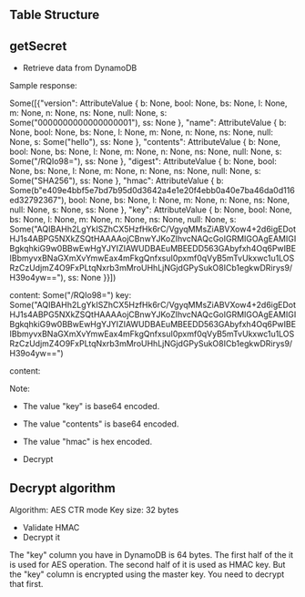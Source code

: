 ## Table Structure

## getSecret

* Retrieve data from DynamoDB

Sample response:

Some([{"version": AttributeValue { b: None, bool: None, bs: None, l: None, m: None, n: None, ns: None, null: None, s: Some("0000000000000000001"), ss: None }, "name": AttributeValue { b: None, bool: None, bs: None, l: None, m: None, n: None, ns: None, null: None, s: Some("hello"), ss: None }, "contents": AttributeValue { b: None, bool: None, bs: None, l: None, m: None, n: None, ns: None, null: None, s: Some("/RQIo98="), ss: None }, "digest": AttributeValue { b: None, bool: None, bs: None, l: None, m: None, n: None, ns: None, null: None, s: Some("SHA256"), ss: None }, "hmac": AttributeValue { b: Some(b"e409e4bbf5e7bd7b95d0d3642a4e1e20f4ebb0a40e7ba46da0d116ed32792367"), bool: None, bs: None, l: None, m: None, n: None, ns: None, null: None, s: None, ss: None }, "key": AttributeValue { b: None, bool: None, bs: None, l: None, m: None, n: None, ns: None, null: None, s: Some("AQIBAHh2LgYkISZhCX5HzfHk6rC/VgyqMMsZiABVXow4+2d6igEDotHJ1s4ABPG5NXkZSQtHAAAAojCBnwYJKoZIhvcNAQcGoIGRMIGOAgEAMIGIBgkqhkiG9w0BBwEwHgYJYIZIAWUDBAEuMBEEDD563GAbyfxh4Oq6PwIBEIBbmyvxBNaGXmXvYmwEax4mFkgQnfxsuI0pxmf0qVyB5mTvUkxwc1u1LOSRzCzUdjmZ4O9FxPLtqNxrb3mMroUHhLjNGjdGPySukO8ICb1egkwDRirys9/H39o4yw=="), ss: None }}])

content: Some("/RQIo98=")
key: Some("AQIBAHh2LgYkISZhCX5HzfHk6rC/VgyqMMsZiABVXow4+2d6igEDotHJ1s4ABPG5NXkZSQtHAAAAojCBnwYJKoZIhvcNAQcGoIGRMIGOAgEAMIGIBgkqhkiG9w0BBwEwHgYJYIZIAWUDBAEuMBEEDD563GAbyfxh4Oq6PwIBEIBbmyvxBNaGXmXvYmwEax4mFkgQnfxsuI0pxmf0qVyB5mTvUkxwc1u1LOSRzCzUdjmZ4O9FxPLtqNxrb3mMroUHhLjNGjdGPySukO8ICb1egkwDRirys9/H39o4yw==")

content:

Note:

* The value "key" is base64 encoded.
* The value "contents" is base64 encoded.
* The value "hmac" is hex encoded.

* Decrypt

## Decrypt algorithm

Algorithm: AES CTR mode
Key size: 32 bytes

* Validate HMAC
* Decrypt it

The "key" column you have in DynamoDB is 64 bytes. The first half of
the it is used for AES operation. The second half of it is used as
HMAC key. But the "key" column is encrypted using the master key. You
need to decrypt that first.



